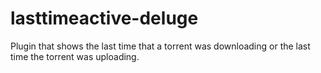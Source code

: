# lasttimeactive-deluge
Plugin that shows the last time that a torrent was downloading or the last time the torrent was uploading.
